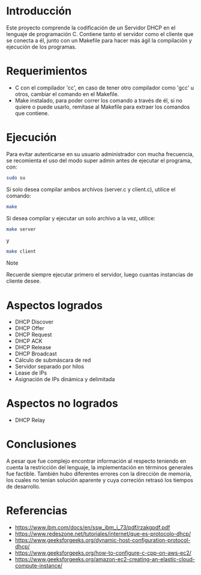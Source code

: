 # Introducción

Este proyecto comprende la codificación de un Servidor DHCP en el lenguaje de programación C. Contiene tanto el servidor como el cliente que se conecta a él, junto con un Makefile para hacer más ágil la compilación y ejecución de los programas.

# Requerimientos
- C con el compilador 'cc', en caso de tener otro compilador como 'gcc' u otros, cambiar el comando en el Makefile.
- Make instalado, para poder correr los comando a través de él, si no quiere o puede usarlo, remítase al Makefile para extraer los comandos que contiene.

# Ejecución
Para evitar autenticarse en su usuario administrador con mucha frecuencia, se recomienta el uso del modo super admin antes de ejecutar el programa, con:
```bash
sudo su
```

Si solo desea compilar ambos archivos (server.c y client.c), utilice el comando:
```bash
make
```

Si desea compilar y ejecutar un solo archivo a la vez, utilice:
```bash
make server
```
y
```bash
make client
```
> [!NOTE]
> Recuerde siempre ejecutar primero el servidor, luego cuantas instancias de cliente desee.


# Aspectos logrados
- DHCP Discover
- DHCP Offer
- DHCP Request
- DHCP ACK
- DHCP Release
- DHCP Broadcast
- Cálculo de submáscara de red
- Servidor separado por hilos
- Lease de IPs
- Asignación de IPs dinámica y delimitada

# Aspectos no logrados
- DHCP Relay

# Conclusiones
A pesar que fue complejo encontrar información al respecto teniendo en cuenta la restricción del lenguaje, la implementación en términos generales fue factible. También hubo diferentes errores con la dirección de memoria, los cuales no tenían solución aparente y cuya correción retrasó los tiempos de desarrollo. 

# Referencias
- https://www.ibm.com/docs/en/ssw_ibm_i_73/pdf/rzakgpdf.pdf
- https://www.redeszone.net/tutoriales/internet/que-es-protocolo-dhcp/
- https://www.geeksforgeeks.org/dynamic-host-configuration-protocol-dhcp/
- https://www.geeksforgeeks.org/how-to-configure-c-cpp-on-aws-ec2/
- https://www.geeksforgeeks.org/amazon-ec2-creating-an-elastic-cloud-compute-instance/
